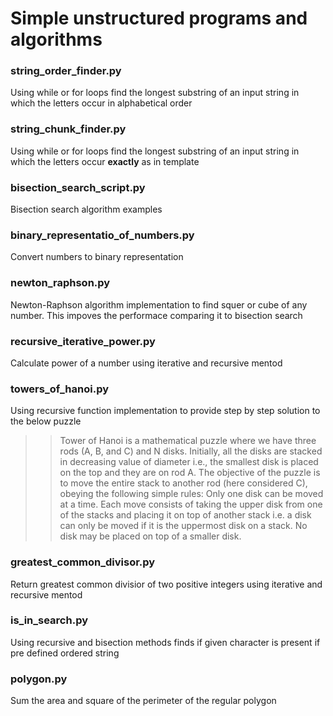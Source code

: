# Simple unstructured programs and algorithms

### string_order_finder.py
Using while or for loops find the longest substring of an input string in which the letters occur in alphabetical order

### string_chunk_finder.py
Using while or for loops find the longest substring of an input string in which the letters occur **exactly** as in template

### bisection_search_script.py
Bisection search algorithm examples

### binary_representatio_of_numbers.py
Convert numbers to binary representation

### newton_raphson.py
Newton-Raphson algorithm implementation to find squer or cube of any number. This impoves the performace comparing it to bisection search

### recursive_iterative_power.py
Calculate power of a number using iterative and recursive mentod

### towers_of_hanoi.py
Using recursive function implementation to provide step by step solution to the below puzzle

>> Tower of Hanoi is a mathematical puzzle where we have three rods (A, B, and C) and N disks. Initially, all the disks are stacked in decreasing value of diameter i.e., the smallest disk is placed on the top and they are on rod A. The objective of the puzzle is to move the entire stack to another rod (here considered C), obeying the following simple rules: 
>> Only one disk can be moved at a time.
>> Each move consists of taking the upper disk from one of the stacks and placing it on top of another stack i.e. a disk can only be moved if it is the uppermost disk on a stack.
>> No disk may be placed on top of a smaller disk.

### greatest_common_divisor.py
Return greatest common divisior of two positive integers using iterative and recursive mentod

### is_in_search.py
Using recursive and bisection methods finds if given character is present if pre defined ordered string

### polygon.py
Sum the area and square of the perimeter of the regular polygon